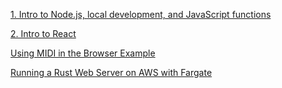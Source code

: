 [1. Intro to Node.js, local development, and JavaScript functions](functions/)

[2. Intro to React](react-intro/)

[Using MIDI in the Browser Example](https://jottenlips.github.io/making-midi)

[Running a Rust Web Server on AWS with Fargate](https://github.com/jottenlips/hello-rocket)
